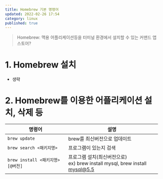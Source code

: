 ```yaml
---
title: Homebrew 기본 명령어
updated: 2022-02-26 17:54
category: linux
published: true
---
```


> Homebrew: 맥용 어플리케이션등을 터미널 환경에서 설치할 수 있는 커맨드 앱스토어?

# 1. Homebrew 설치

- 생략

# 2. Homebrew를 이용한 어플리케이션 설치, 삭제 등

|명령어|설명|
|---|---|
|<code>brew update</code>|brew를 최신버전으로 업데이트|
|<code>brew search <패키지명></code>|프로그램이 있는지 검색|
|<code>brew install <패키지명>[@버전]</code>|프로그램 설치(최신버전으로)<br />ex) brew install mysql, brew install mysql@5.5|